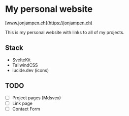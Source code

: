 # My personal website
[www.jonjampen.ch](https://jonjampen.ch)

This is my personal website with links to all of my projects.

## Stack
- SvelteKit
- TailwindCSS
- lucide.dev (icons)

## TODO
- [ ] Project pages (Mdsvex)
- [ ] Link page
- [ ] Contact Form
